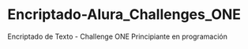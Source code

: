 # Encriptado-Alura_Challenges_ONE
Encriptado de Texto - Challenge ONE Principiante en programación 
